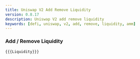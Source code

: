 ```yaml
---
title: Uniswap V2 Add Remove Liquidity
version: 0.8.17
description: Uniswap V2 add remove liquidity
keywords: [defi, uniswap, v2, add, remove, liquidity, amm]
---
```


### Add / Remove Liquidity

```solidity
{{{Liquidity}}}
```

